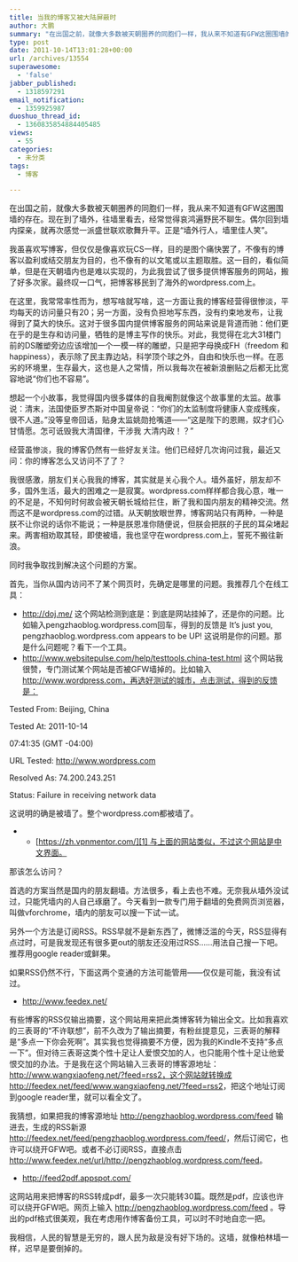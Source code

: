 ```yaml
---
title: 当我的博客又被大陆屏蔽时
author: 大鹏
summary: "在出国之前，就像大多数被天朝圈养的同胞们一样，我从来不知道有GFW这圈围墙的存在。现在到了墙外，往墙里看去，经常觉得哀鸿遍野民不聊生。偶尔回到墙内探亲，就再次感觉一派盛世联欢歌舞升平。正是“墙外行人，墙里佳人笑”。"
type: post
date: 2011-10-14T13:01:28+00:00
url: /archives/13554
superawesome:
  - 'false'
jabber_published:
  - 1318597291
email_notification:
  - 1359925987
duoshuo_thread_id:
  - 1360835854884405485
views:
  - 55
categories:
  - 未分类
tags:
  - 博客

---
```

在出国之前，就像大多数被天朝圈养的同胞们一样，我从来不知道有GFW这圈围墙的存在。现在到了墙外，往墙里看去，经常觉得哀鸿遍野民不聊生。偶尔回到墙内探亲，就再次感觉一派盛世联欢歌舞升平。正是“墙外行人，墙里佳人笑”。
  
我虽喜欢写博客，但仅仅是像喜欢玩CS一样，目的是图个痛快罢了，不像有的博客以盈利或结交朋友为目的，也不像有的以文笔或以主题取胜。这一目的，看似简单，但是在天朝墙内也是难以实现的，为此我尝试了很多提供博客服务的网站，搬了好多次家。最终叹一口气，把博客移民到了海外的wordpress.com上。
  
在这里，我常常率性而为，想写啥就写啥，这一方面让我的博客经营得很惨淡，平均每天的访问量只有20；另一方面，没有负担地写东西，没有约束地发布，让我得到了莫大的快乐。这对于很多国内提供博客服务的网站来说是背道而驰：他们更在乎的是生存和访问量，牺牲的是博主写作的快乐。对此，我觉得在北大31楼门前的DS雕塑旁边应该增加一个一模一样的雕塑，只是把字母换成FH（freedom 和happiness），表示除了民主靠边站，科学顶个球之外，自由和快乐也一样。在恶劣的环境里，生存最大，这也是人之常情，所以我每次在被新浪删贴之后都无比宽容地说“你们也不容易”。
  
想起一个小故事，我觉得国内很多媒体的自我阉割就像这个故事里的太监。故事说：清末，法国使臣罗杰斯对中国皇帝说：“你们的太监制度将健康人变成残疾，很不人道。”没等皇帝回话，贴身太监姚勋抢嘴道——“这是陛下的恩赐，奴才们心甘情愿。怎可诋毁我大清国律，干涉我 大清内政！？”
  
经营虽惨淡，我的博客仍然有一些好友关注。他们已经好几次询问过我，最近又问：你的博客怎么又访问不了了？
  
我很感激，朋友们关心我我的博客，其实就是关心我个人。墙外虽好，朋友却不多，国外生活，最大的困难之一是寂寞。wordpress.com样样都合我心意，唯一的不足是，不知何时何故会被天朝长城给拦住，断了我和国内朋友的精神交流。然而这不是wordpress.com的过错。从天朝放眼世界，博客网站只有两种，一种是朕不让你说的话你不能说；一种是朕恩准你随便说，但朕会把朕的子民的耳朵堵起来。两害相劝取其轻，即使被墙，我也坚守在wordpress.com上，誓死不搬往新浪。
  
同时我争取找到解决这个问题的方案。

首先，当你从国内访问不了某个网页时，先确定是哪里的问题。我推荐几个在线工具：

  * <http://doj.me/> 这个网站检测到底是：到底是网站挂掉了，还是你的问题。比如输入pengzhaoblog.wordpress.com回车，得到的反馈是 It&#8217;s just you, pengzhaoblog.wordpress.com appears to be UP! 这说明是你的问题。那是什么问题呢？看下一个工具。
  * <http://www.websitepulse.com/help/testtools.china-test.html> 这个网站我很赞，专门测试某个网站是否被GFW墙掉的。比如输入 http://www.wordpress.com，再选好测试的城市，点击测试，得到的反馈是：

Tested From: Beijing, China
  
Tested At: 2011-10-14
  
07:41:35 (GMT -04:00)
  
URL Tested: http://www.wordpress.com
  
Resolved As: 74.200.243.251
  
Status: Failure in receiving network data

这说明的确是被墙了。整个wordpress.com都被墙了。

  *   * [https://zh.vpnmentor.com/][1] 与上面的网站类似，不过这个网站是中文界面。

那该怎么访问？
  
首选的方案当然是国内的朋友翻墙。方法很多，看上去也不难。无奈我从墙外没试过，只能凭墙内的人自己琢磨了。今天看到一款专门用于翻墙的免费网页浏览器，叫做vforchrome，墙内的朋友可以搜一下试一试。
  
另外一个方法是订阅RSS。RSS早就不是新东西了，微博泛滥的今天，RSS显得有点过时，可是我发现还有很多更out的朋友还没用过RSS……用法自己搜一下吧。推荐用google reader或鲜果。
  
如果RSS仍然不行，下面这两个变通的方法可能管用——仅仅是可能，我没有试过。

  * <http://www.feedex.net/>

有些博客的RSS仅输出摘要，这个网站用来把此类博客转为输出全文。比如我喜欢的三表哥的“不许联想”，前不久改为了输出摘要，有粉丝提意见，三表哥的解释是“多点一下你会死啊”。其实我也觉得摘要不方便，因为我的Kindle不支持“多点一下”。但对待三表哥这类个性十足让人爱恨交加的人，也只能用个性十足让他爱恨交加的办法。于是我在这个网站输入三表哥的博客源地址：http://www.wangxiaofeng.net/?feed=rss2，这个网站就转换成 <http://feedex.net/feed/www.wangxiaofeng.net/?feed=rss2>，把这个地址订阅到google reader里，就可以看全文了。
  
我猜想，如果把我的博客源地址 http://pengzhaoblog.wordpress.com/feed 输进去，生成的RSS新源<http://feedex.net/feed/pengzhaoblog.wordpress.com/feed/>，然后订阅它，也许可以绕开GFW吧。或者不必订阅RSS，直接点击<http://www.feedex.net/url/http://pengzhaoblog.wordpress.com/feed>。

  * <http://feed2pdf.appspot.com/>

这网站用来把博客的RSS转成pdf，最多一次只能转30篇。既然是pdf，应该也许可以绕开GFW吧。网页上输入 http://pengzhaoblog.wordpress.com/feed 。导出的pdf格式很美观，我在考虑用作博客备份工具，可以时不时地自恋一把。

我相信，人民的智慧是无穷的，跟人民为敌是没有好下场的。这墙，就像柏林墙一样，迟早是要倒掉的。

 [1]: https://zh.vpnmentor.com/%E5%B7%A5%E5%85%B7/%E6%B5%8B%E8%AF%95%E4%B8%AD%E5%9B%BD%E4%B8%87%E9%87%8C%E9%98%B2%E7%81%AB%E5%A2%99/
